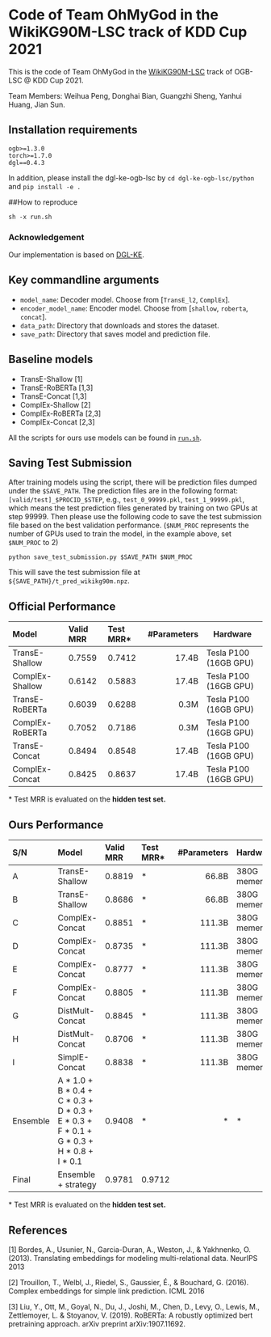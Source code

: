 # Code of Team OhMyGod in the WikiKG90M-LSC track of KDD Cup 2021
This is the code of Team OhMyGod in the [WikiKG90M-LSC](https://ogb.stanford.edu/kddcup2021/wikikg90m/) track of OGB-LSC @ KDD Cup 2021.

Team Members: Weihua Peng, Donghai Bian, Guangzhi Sheng, Yanhui Huang, Jian Sun.

## Installation requirements
```
ogb>=1.3.0
torch>=1.7.0
dgl==0.4.3
```
In addition, please install the dgl-ke-ogb-lsc by `cd dgl-ke-ogb-lsc/python` and `pip install -e .`

##How to reproduce
```angular2html
sh -x run.sh
```


### Acknowledgement 
Our implementation is based on [DGL-KE](https://github.com/awslabs/dgl-ke).

## Key commandline arguments
- `model_name`: Decoder model. Choose from [`TransE_l2`, `ComplEx`].
- `encoder_model_name`: Encoder model. Choose from [`shallow`, `roberta`, `concat`].
- `data_path`: Directory that downloads and stores the dataset.
- `save_path`: Directory that saves model and prediction file.

## Baseline models
- TransE-Shallow [1]
- TransE-RoBERTa [1,3]
- TransE-Concat [1,3]
- ComplEx-Shallow [2]
- ComplEx-RoBERTa [2,3]
- ComplEx-Concat [2,3]

All the scripts for ours use models can be found in [`run.sh`](https://github.com/biandh/kdd_2021_WikiKG90M-LSC/blob/master/examples/lsc/wikikg90m/run.sh).

## Saving Test Submission
After training models using the script, there will be prediction files dumped under the `$SAVE_PATH`. The prediction files are in the following format: `[valid/test]_$PROCID_$STEP`, e.g., `test_0_99999.pkl`, `test_1_99999.pkl`, which means the test prediction files generated by training on two GPUs at step 99999. Then please use the following code to save the test submission file based on the best validation performance.
(`$NUM_PROC` represents the number of GPUs used to train the model, in the example above, set `$NUM_PROC` to 2)
```
python save_test_submission.py $SAVE_PATH $NUM_PROC
```
This will save the test submission file at `${SAVE_PATH}/t_pred_wikikg90m.npz`.

## Official Performance

| Model              |Valid MRR  | Test MRR*   | \#Parameters    | Hardware |
|:------------------ |:--------------   |:---------------| --------------:|----------|
| TransE-Shallow     | 0.7559 | 0.7412 | 17.4B  | Tesla P100 (16GB GPU) |
| ComplEx-Shallow    | 0.6142 | 0.5883 | 17.4B  | Tesla P100 (16GB GPU) |
| TransE-RoBERTa     | 0.6039 | 0.6288 | 0.3M   | Tesla P100 (16GB GPU) |
| ComplEx-RoBERTa    | 0.7052 | 0.7186 | 0.3M   | Tesla P100 (16GB GPU) |
| TransE-Concat      | 0.8494 | 0.8548 | 17.4B  | Tesla P100 (16GB GPU) |
| ComplEx-Concat     | 0.8425 | 0.8637 | 17.4B  | Tesla P100 (16GB GPU) |

\* Test MRR is evaluated on the **hidden test set.**

## Ours Performance

S/N| Model              |Valid MRR  | Test MRR*   | \#Parameters    | Hardware |Spend Time | Note
|:------------------|:------------------ |:--------------   |:---------------| --------------:|----------|----------|----------|
A| TransE-Shallow     | 0.8819 | * | 66.8B  | 380G memery | 5 day |
B| TransE-Shallow     | 0.8686 | * | 66.8B  | 380G memery | 5 day |
C| ComplEx-Concat     | 0.8851 | * | 111.3B  | 380G memery | 2 day  |
D| ComplEx-Concat     | 0.8735 | * | 111.3B  | 380G memery | 2 day |
E| ComplEx-Concat     | 0.8777 | * | 111.3B | 380G memery | 2 day  |
F| ComplEx-Concat     | 0.8805 | * | 111.3B | 380G memery | 2 day |
G| DistMult-Concat     | 0.8845 | * | 111.3B | 380G memery | 2 day |
H| DistMult-Concat     | 0.8706 | * | 111.3B  | 380G memery | 2 day | loss:hinge
I| SimplE-Concat     | 0.8838 | * | 111.3B | 380G memery| 2 day |
Ensemble| A * 1.0  + B * 0.4 + C * 0.3 + D * 0.3 + E * 0.3 + F * 0.1 + G * 0.3 + H * 0.8 + I * 0.1|0.9408|*|*|*|*|grid search|
Final|Ensemble + strategy | 0.9781 | 0.9712| | 

\* Test MRR is evaluated on the **hidden test set.**

## References
[1] Bordes, A., Usunier, N., Garcia-Duran, A., Weston, J., & Yakhnenko, O. (2013). Translating embeddings for modeling multi-relational data. NeurIPS 2013

[2] Trouillon, T., Welbl, J., Riedel, S., Gaussier, É., & Bouchard, G. (2016). Complex embeddings for simple link prediction. ICML 2016

[3] Liu, Y., Ott, M., Goyal, N., Du, J., Joshi, M., Chen, D., Levy, O., Lewis, M., Zettlemoyer, L. & Stoyanov, V. (2019). RoBERTa: A robustly optimized bert pretraining approach. arXiv preprint arXiv:1907.11692.
